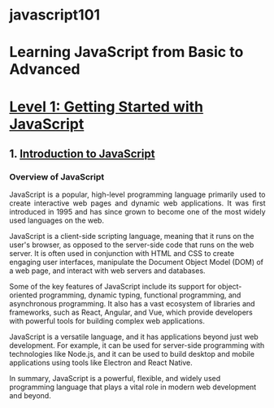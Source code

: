 # javascript101
# Learning JavaScript from Basic to Advanced

# [Level 1: Getting Started with JavaScript](https://github.com/kashifumar/javascript101/tree/main/level_01_getting_started_with_javascript)
## 1.	[Introduction to JavaScript](https://github.com/kashifumar/javascript101/tree/main/level_01_getting_started_with_javascript)
### Overview of JavaScript
<p style="text-align:justify">
JavaScript is a popular, high-level programming language primarily used to create interactive web pages and dynamic web applications. It was first introduced in 1995 and has since grown to become one of the most widely used languages on the web.

JavaScript is a client-side scripting language, meaning that it runs on the user's browser, as opposed to the server-side code that runs on the web server. It is often used in conjunction with HTML and CSS to create engaging user interfaces, manipulate the Document Object Model (DOM) of a web page, and interact with web servers and databases.

Some of the key features of JavaScript include its support for object-oriented programming, dynamic typing, functional programming, and asynchronous programming. It also has a vast ecosystem of libraries and frameworks, such as React, Angular, and Vue, which provide developers with powerful tools for building complex web applications.

JavaScript is a versatile language, and it has applications beyond just web development. For example, it can be used for server-side programming with technologies like Node.js, and it can be used to build desktop and mobile applications using tools like Electron and React Native.

In summary, JavaScript is a powerful, flexible, and widely used programming language that plays a vital role in modern web development and beyond.

</p>

